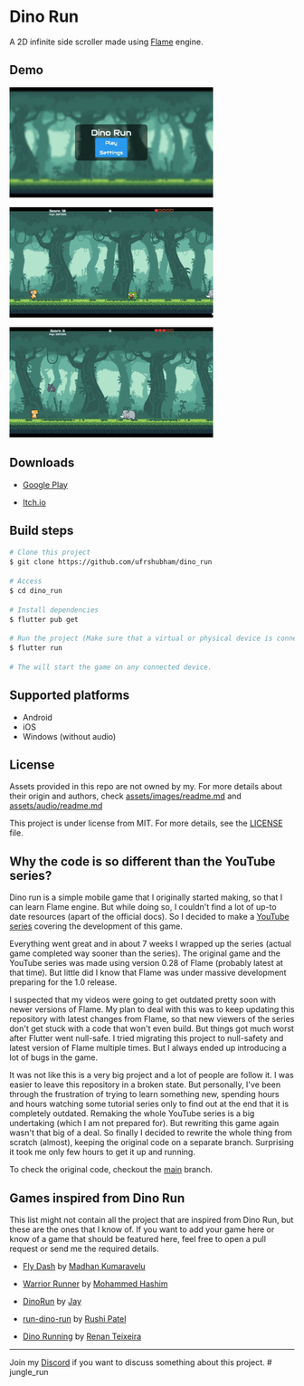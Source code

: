 # Dino Run

A 2D infinite side scroller made using [Flame](https://flame-engine.org/) engine.

## Demo

![Menu](branding/menu.gif)

![Jump](branding/jump.gif)

![Hit](branding/hit.gif)

## Downloads

- [Google Play](https://play.google.com/store/apps/details?id=com.nobs.dino_run)

- [Itch.io](https://ufrshubham.itch.io/dino-run)

## Build steps

```bash
# Clone this project
$ git clone https://github.com/ufrshubham/dino_run

# Access
$ cd dino_run

# Install dependencies
$ flutter pub get

# Run the project (Make sure that a virtual or physical device is connected first)
$ flutter run

# The will start the game on any connected device.
```

## Supported platforms

- Android
- iOS
- Windows (without audio)

## License

Assets provided in this repo are not owned by my. For more details about their origin and authors, check [assets/images/readme.md](assets/images/readme.md) and [assets/audio/readme.md](assets/audio/readme.md)

This project is under license from MIT. For more details, see the [LICENSE](LICENSE) file.

## Why the code is so different than the YouTube series?

Dino run is a simple mobile game that I originally started making, so that I can learn Flame engine. But while doing so, I couldn't find a lot of up-to date resources (apart of the official docs). So I decided to make a [YouTube series](https://www.youtube.com/playlist?list=PLiZZKL9HLmWOmQgYxWHuOHOWsUUlhCCOY) covering the development of this game.

Everything went great and in about 7 weeks I wrapped up the series (actual game completed way sooner than the series). The original game and the YouTube series was made using version 0.28 of Flame (probably latest at that time). But little did I know that Flame was under massive development preparing for the 1.0 release.

I suspected that my videos were going to get outdated pretty soon with newer versions of Flame. My plan to deal with this was to keep updating this repository with latest changes from Flame, so that new viewers of the series don't get stuck with a code that won't even build. But things got much worst after Flutter went null-safe. I tried migrating this project to null-safety and latest version of Flame multiple times. But I always ended up introducing a lot of bugs in the game.

It was not like this is a very big project and a lot of people are follow it. I was easier to leave this repository in a broken state. But personally, I've been through the frustration of trying to learn something new, spending hours and hours watching some tutorial series only to find out at the end that it is completely outdated. Remaking the whole YouTube series is a big undertaking (which I am not prepared for). But rewriting this game again wasn't that big of a deal. So finally I decided to rewrite the whole thing from scratch (almost), keeping the original code on a separate branch. Surprising it took me only few hours to get it up and running.

To check the original code, checkout the [main](https://github.com/ufrshubham/dino_run/tree/main) branch.

## Games inspired from Dino Run

This list might not contain all the project that are inspired from Dino Run, but these are the ones that I know of. If you want to add your game here or know of a game that should be featured here, feel free to open a pull request or send me the required details.

- [Fly Dash](https://play.google.com/store/apps/details?id=io.madhank93.dashy_bird&hl=en_IN) by [Madhan Kumaravelu](https://github.com/madhank93)

- [Warrior Runner](https://play.google.com/store/apps/details?id=hashim4498.games.warrior_runner&hl=en_IN) by [Mohammed Hashim](https://github.com/mohammedhashim44)

- [DinoRun](https://github.com/DetainedDeveloper/DinoRun) by [Jay](https://github.com/DetainedDeveloper)

- [run-dino-run](https://github.com/NextFaze/run-dino-run) by [Rushi Patel](https://github.com/whimzyLive)

- [Dino Running](https://play.google.com/store/apps/details?id=rteixeira.apps.dino_run) by [Renan Teixeira](https://github.com/renant)

___

Join my [Discord](https://discord.gg/xHu3aUQGsJ) if you want to discuss something about this project.
#   j u n g l e _ r u n 
 
 
